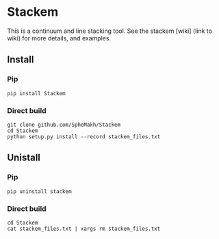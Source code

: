 # Stackem

This is a continuum and line stacking tool. See the stackem [wiki] (link to wiki) for more details, and examples. 

## Install

### Pip
```
pip install Stackem
```

### Direct build
```
git clone github.com/SpheMakh/Stackem
cd Stackem
python setup.py install --record stackem_files.txt
```

## Unistall
### Pip
```
pip uninstall stackem
```

### Direct build
```
cd Stackem
cat stackem_files.txt | xargs rm stackem_files.txt
```

